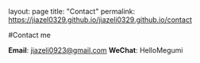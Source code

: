 layout: page
title: "Contact"
permalink: https://jiazel0329.github.io/jiazeli0329.github.io/contact

#Contact me

**Email**: jiazeli0923@gmail.com
**WeChat**: HelloMegumi
